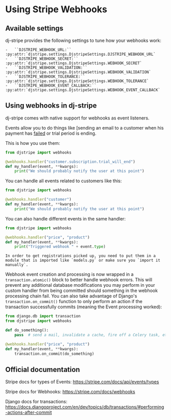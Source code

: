 # Using Stripe Webhooks

## Available settings

dj-stripe provides the following settings to tune how your webhooks work:


```{eval-rst}
-   ``DJSTRIPE_WEBHOOK_URL:`` :py:attr:`djstripe.settings.DjstripeSettings.DJSTRIPE_WEBHOOK_URL`
-   ``DJSTRIPE_WEBHOOK_SECRET:`` :py:attr:`djstripe.settings.DjstripeSettings.WEBHOOK_SECRET`
-   ``DJSTRIPE_WEBHOOK_VALIDATION:`` :py:attr:`djstripe.settings.DjstripeSettings.WEBHOOK_VALIDATION`
-   ``DJSTRIPE_WEBHOOK_TOLERANCE:`` :py:attr:`djstripe.settings.DjstripeSettings.WEBHOOK_TOLERANCE`
-   ``DJSTRIPE_WEBHOOK_EVENT_CALLBACK:`` :py:attr:`djstripe.settings.DjstripeSettings.WEBHOOK_EVENT_CALLBACK`
```

## Using webhooks in dj-stripe

dj-stripe comes with native support for webhooks as event listeners.

Events allow you to do things like [sending an email to a customer when
his payment has
[failed](https://stripe.com/docs/receipts#failed-payment-alerts)
or trial period is ending.

This is how you use them:

```py
from djstripe import webhooks

@webhooks.handler("customer.subscription.trial_will_end")
def my_handler(event, **kwargs):
    print("We should probably notify the user at this point")
```

You can handle all events related to customers like this:

```py
from djstripe import webhooks

@webhooks.handler("customer")
def my_handler(event, **kwargs):
    print("We should probably notify the user at this point")
```

You can also handle different events in the same handler:

```py
from djstripe import webhooks

@webhooks.handler("price", "product")
def my_handler(event, **kwargs):
    print("Triggered webhook " + event.type)
```


``` {warning}
In order to get registrations picked up, you need to put them in a module that is imported like `models.py` or make sure you `import it manually`.
```

Webhook event creation and processing is now wrapped in a
`transaction.atomic()` block to better handle webhook errors. This will
prevent any additional database modifications you may perform in your
custom handler from being committed should something in the webhook
processing chain fail. You can also take advantage of Django's
`transaction.on_commit()` function to only perform an action if the
transaction successfully commits (meaning the Event processing worked):

```py
from django.db import transaction
from djstripe import webhooks

def do_something():
    pass  # send a mail, invalidate a cache, fire off a Celery task, etc.

@webhooks.handler("price", "product")
def my_handler(event, **kwargs):
    transaction.on_commit(do_something)
```

## Official documentation

Stripe docs for types of Events:
<https://stripe.com/docs/api/events/types>

Stripe docs for Webhooks: <https://stripe.com/docs/webhooks>

Django docs for transactions:
<https://docs.djangoproject.com/en/dev/topics/db/transactions/#performing-actions-after-commit>
